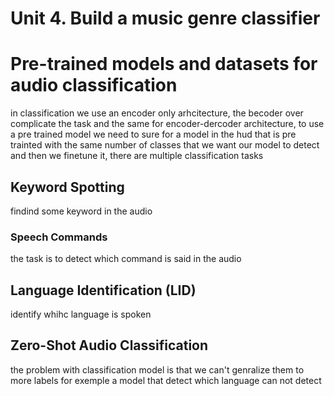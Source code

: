 # Unit 4. Build a music genre classifier


# Pre-trained models and datasets for audio classification

in classification we use an encoder only arhcitecture, the becoder over complicate the task and the same for encoder-dercoder architecture, to use a pre trained model we need to sure for a model in the hud that is pre trainted with the same number of classes that we want our model to detect and then we finetune it, there are multiple classification tasks


## Keyword Spotting

findind some keyword in the audio

### Speech Commands

the task is to detect which command is said in the audio

## Language Identification (LID)

identify whihc language is spoken


## Zero-Shot Audio Classification

the problem with classification model is that we can't genralize them to more labels for exemple a model that detect which language can not detect
